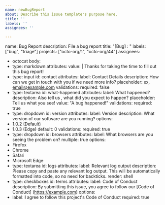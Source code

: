 ```yaml
---
name: newBugReport
about: Describe this issue template's purpose here.
title: ''
labels: ''
assignees: ''

---
```


name: Bug Report
description: File a bug report
title: "[Bug] : "
labels: ["bug", "triage"]
projects: ["octo-org/1", "octo-org/44"]
assignees:
- octocat
body:
- type: markdown
attributes:
value: |
Thanks for taking the time to fill out this bug report!
- type: input
id: contact
attributes:
label: Contact Details
description: How can we get in touch with you if we need more info?
placeholder: ex, email@example.com
validations:
required: false
- type: textarea
id: what-happened
attributes:
label: What happened?
description: Also tell us , what did you expect to happen?
placeholder: Tell us what you see!
value: "A bug happened!"
validations:
required: true
- type: dropdown
id: version
attributes:
label: Version
description: What version of our software are you running?
options:
- 1.0.2 (Default)
- 1.0.3 (Edge)
default: 0
validations:
required: true
- type: dropdown
id: browsers
attributes:
label: What browsers are you seeing the problem on?
multiple: true
options:
- Firefox
- Chrome
- Safari
- Microsoft Edge
- type: textarea
id: logs
attributes:
label: Relevant log output
description: Please copy and paste any relevant log output. This will be automatically formatted into code, so no need for backticks.
render: shell
- type: checkboxes
id: terms
attributes:
label: Code of Conduct
description: By submitting this issue, you agree to follow our [Code of Conduct] (https://example.com)
options:
- label: I agree to follow this project's Code of Conduct
required: true
